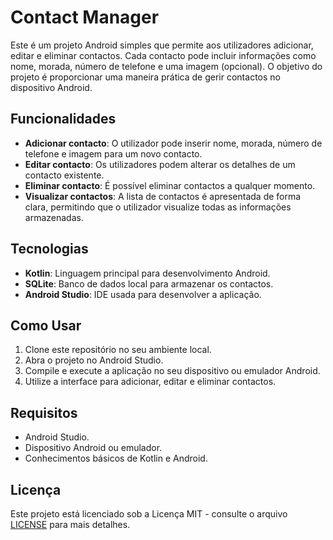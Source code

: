 # Contact Manager

Este é um projeto Android simples que permite aos utilizadores adicionar, editar e eliminar contactos. Cada contacto pode incluir informações como nome, morada, número de telefone e uma imagem (opcional). O objetivo do projeto é proporcionar uma maneira prática de gerir contactos no dispositivo Android.

## Funcionalidades

- **Adicionar contacto**: O utilizador pode inserir nome, morada, número de telefone e imagem para um novo contacto.
- **Editar contacto**: Os utilizadores podem alterar os detalhes de um contacto existente.
- **Eliminar contacto**: É possível eliminar contactos a qualquer momento.
- **Visualizar contactos**: A lista de contactos é apresentada de forma clara, permitindo que o utilizador visualize todas as informações armazenadas.

## Tecnologias

- **Kotlin**: Linguagem principal para desenvolvimento Android.
- **SQLite**: Banco de dados local para armazenar os contactos.
- **Android Studio**: IDE usada para desenvolver a aplicação.

## Como Usar

1. Clone este repositório no seu ambiente local.
2. Abra o projeto no Android Studio.
3. Compile e execute a aplicação no seu dispositivo ou emulador Android.
4. Utilize a interface para adicionar, editar e eliminar contactos.

## Requisitos

- Android Studio.
- Dispositivo Android ou emulador.
- Conhecimentos básicos de Kotlin e Android.

## Licença

Este projeto está licenciado sob a Licença MIT - consulte o arquivo [LICENSE](LICENSE) para mais detalhes.
